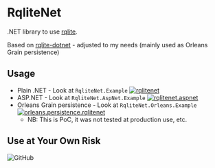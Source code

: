 # RqliteNet
.NET library to use [rqlite](https://github.com/rqlite/rqlite).

Based on [rqlite-dotnet](https://github.com/rqlite/rqlite-dotnet) - adjusted to my needs (mainly used as Orleans Grain persistence)

## Usage
- Plain .NET - Look at `RqliteNet.Example` [![rqlitenet](https://img.shields.io/nuget/v/rqlitenet)](https://www.nuget.org/packages/RqliteNet/)
- ASP.NET - Look at `RqliteNet.AspNet.Example` [![rqlitenet.aspnet](https://img.shields.io/nuget/v/rqlitenet.aspnet)](https://www.nuget.org/packages/RqliteNet.AspNet/)
- Orleans Grain persistence - Look at `RqliteNet.Orleans.Example` [![orleans.persistence.rqlitenet](https://img.shields.io/nuget/v/orleans.persistence.rqlitenet)](https://www.nuget.org/packages/Orleans.Persistence.RqliteNet/)
    * NB: This is PoC, it was not tested at production use, etc.

## Use at Your Own Risk
![GitHub](https://img.shields.io/github/license/sec/rqlite-net)
